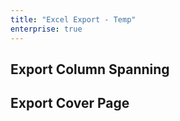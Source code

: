 ```yaml
---
title: "Excel Export - Temp"
enterprise: true
---
```



## Export Column Spanning

<grid-example title='Excel Export - Column Spanning Rows' name='excel-export-column-spanning' type='generated' options='{ "enterprise": true }'></grid-example>

## Export Cover Page
<grid-example title='Excel Export - Cover Page' name='excel-export-cover-page' type='generated' options='{ "enterprise": true }'></grid-example>
